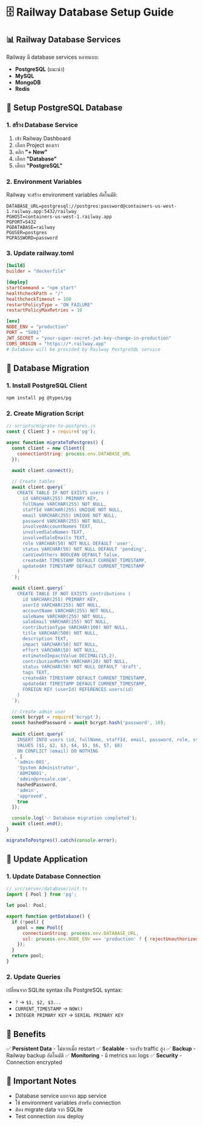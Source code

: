 # 🗄️ Railway Database Setup Guide

## 📊 Railway Database Services

Railway มี database services หลายแบบ:
- **PostgreSQL** (แนะนำ)
- **MySQL**
- **MongoDB**
- **Redis**

## 🚀 Setup PostgreSQL Database

### 1. สร้าง Database Service
1. เข้า Railway Dashboard
2. เลือก Project ของเรา
3. คลิก **"+ New"**
4. เลือก **"Database"**
5. เลือก **"PostgreSQL"**

### 2. Environment Variables
Railway จะสร้าง environment variables อัตโนมัติ:
```
DATABASE_URL=postgresql://postgres:password@containers-us-west-1.railway.app:5432/railway
PGHOST=containers-us-west-1.railway.app
PGPORT=5432
PGDATABASE=railway
PGUSER=postgres
PGPASSWORD=password
```

### 3. Update railway.toml
```toml
[build]
builder = "dockerfile"

[deploy]
startCommand = "npm start"
healthcheckPath = "/"
healthcheckTimeout = 100
restartPolicyType = "ON_FAILURE"
restartPolicyMaxRetries = 10

[env]
NODE_ENV = "production"
PORT = "5001"
JWT_SECRET = "your-super-secret-jwt-key-change-in-production"
CORS_ORIGIN = "https://*.railway.app"
# Database will be provided by Railway PostgreSQL service
```

## 🔧 Database Migration

### 1. Install PostgreSQL Client
```bash
npm install pg @types/pg
```

### 2. Create Migration Script
```javascript
// scripts/migrate-to-postgres.js
const { Client } = require('pg');

async function migrateToPostgres() {
  const client = new Client({
    connectionString: process.env.DATABASE_URL
  });

  await client.connect();
  
  // Create tables
  await client.query(`
    CREATE TABLE IF NOT EXISTS users (
      id VARCHAR(255) PRIMARY KEY,
      fullName VARCHAR(255) NOT NULL,
      staffId VARCHAR(255) UNIQUE NOT NULL,
      email VARCHAR(255) UNIQUE NOT NULL,
      password VARCHAR(255) NOT NULL,
      involvedAccountNames TEXT,
      involvedSaleNames TEXT,
      involvedSaleEmails TEXT,
      role VARCHAR(50) NOT NULL DEFAULT 'user',
      status VARCHAR(50) NOT NULL DEFAULT 'pending',
      canViewOthers BOOLEAN DEFAULT false,
      createdAt TIMESTAMP DEFAULT CURRENT_TIMESTAMP,
      updatedAt TIMESTAMP DEFAULT CURRENT_TIMESTAMP
    )
  `);

  await client.query(`
    CREATE TABLE IF NOT EXISTS contributions (
      id VARCHAR(255) PRIMARY KEY,
      userId VARCHAR(255) NOT NULL,
      accountName VARCHAR(255) NOT NULL,
      saleName VARCHAR(255) NOT NULL,
      saleEmail VARCHAR(255) NOT NULL,
      contributionType VARCHAR(100) NOT NULL,
      title VARCHAR(500) NOT NULL,
      description TEXT,
      impact VARCHAR(50) NOT NULL,
      effort VARCHAR(50) NOT NULL,
      estimatedImpactValue DECIMAL(15,2),
      contributionMonth VARCHAR(20) NOT NULL,
      status VARCHAR(50) NOT NULL DEFAULT 'draft',
      tags TEXT,
      createdAt TIMESTAMP DEFAULT CURRENT_TIMESTAMP,
      updatedAt TIMESTAMP DEFAULT CURRENT_TIMESTAMP,
      FOREIGN KEY (userId) REFERENCES users(id)
    )
  `);

  // Create admin user
  const bcrypt = require('bcrypt');
  const hashedPassword = await bcrypt.hash('password', 10);
  
  await client.query(`
    INSERT INTO users (id, fullName, staffId, email, password, role, status, canViewOthers)
    VALUES ($1, $2, $3, $4, $5, $6, $7, $8)
    ON CONFLICT (email) DO NOTHING
  `, [
    'admin-001',
    'System Administrator',
    'ADMIN001',
    'admin@presale.com',
    hashedPassword,
    'admin',
    'approved',
    true
  ]);

  console.log('✅ Database migration completed');
  await client.end();
}

migrateToPostgres().catch(console.error);
```

## 🔄 Update Application

### 1. Update Database Connection
```javascript
// src/server/database/init.ts
import { Pool } from 'pg';

let pool: Pool;

export function getDatabase() {
  if (!pool) {
    pool = new Pool({
      connectionString: process.env.DATABASE_URL,
      ssl: process.env.NODE_ENV === 'production' ? { rejectUnauthorized: false } : false
    });
  }
  return pool;
}
```

### 2. Update Queries
เปลี่ยนจาก SQLite syntax เป็น PostgreSQL syntax:
- `?` → `$1, $2, $3...`
- `CURRENT_TIMESTAMP` → `NOW()`
- `INTEGER PRIMARY KEY` → `SERIAL PRIMARY KEY`

## 📱 Benefits

✅ **Persistent Data** - ไม่หายเมื่อ restart
✅ **Scalable** - รองรับ traffic สูง
✅ **Backup** - Railway backup อัตโนมัติ
✅ **Monitoring** - มี metrics และ logs
✅ **Security** - Connection encrypted

## 🚨 Important Notes

- Database service แยกจาก app service
- ใช้ environment variables สำหรับ connection
- ต้อง migrate data จาก SQLite
- Test connection ก่อน deploy

